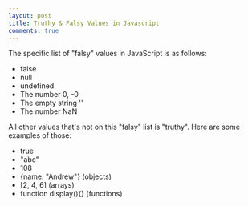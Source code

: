 ```yaml
---
layout: post
title: Truthy & Falsy Values in Javascript
comments: true
---
```


The specific list of "falsy" values in JavaScript is as follows:

- false
- null
- undefined
- The number 0, -0
- The empty string ''
- The number NaN


All other values that's not on this "falsy" list is "truthy". Here are some examples of those:

- true
- "abc"
- 108
- {name: "Andrew"} (objects)
- \[2, 4, 6\] (arrays)
- function display(){} (functions)

